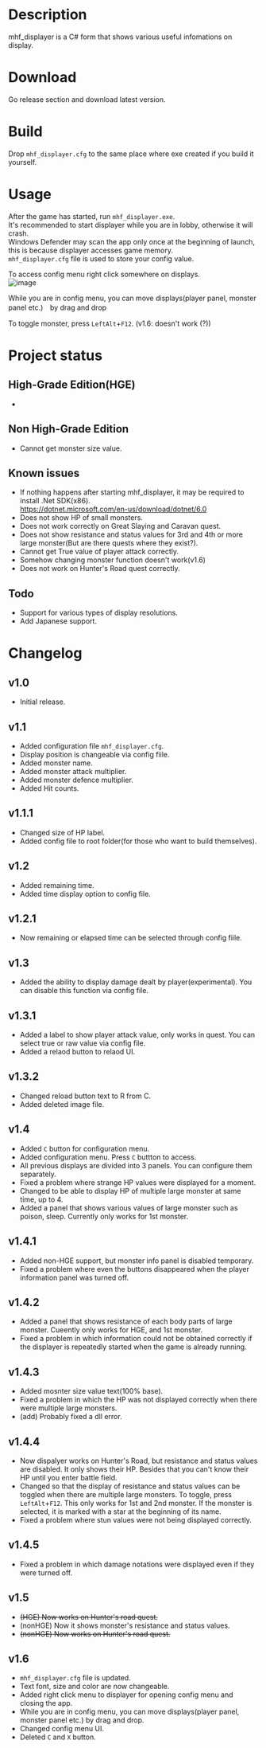 # Description
mhf_displayer is a C# form that shows various useful infomations on display.  

# Download
Go release section and download latest version.

# Build
Drop `mhf_displayer.cfg` to the same place where exe created if you build it yourself.

# Usage
After the game has started, run `mhf_displayer.exe`.  
It's recommended to start displayer while you are in lobby, otherwise it will crash.  
Windows Defender may scan the app only once at the beginning of launch, this is because displayer accesses game memory.  
`mhf_displayer.cfg` file is used to store your config value.  

To access config menu right click somewhere on displays.  
![image](https://user-images.githubusercontent.com/89909040/168278420-a19a9e88-a5c0-4ffb-a93e-81c03ce59a8b.png)  

While you are in config menu, you can move displays(player panel, monster panel etc.)　by drag and drop

To toggle monster, press `LeftAlt`+`F12`. (v1.6: doesn't work (?))  

# Project status

## High-Grade Edition(HGE)
-

## Non High-Grade Edition
- Cannot get monster size value. 

## Known issues
- If nothing happens after starting mhf_displayer, it may be required to install .Net SDK(x86).  
https://dotnet.microsoft.com/en-us/download/dotnet/6.0
- Does not show HP of small monsters.
- Does not work correctly on Great Slaying and Caravan quest.
- Does not show resistance and status values for 3rd and 4th or more large monster(But are there quests where they exist?).
- Cannot get True value of player attack correctly.  
- Somehow changing monster function doesn't work(v1.6)
- Does not work on Hunter's Road quest correctly.

## Todo
- Support for various types of display resolutions.
- Add Japanese support.


# Changelog

## v1.0
- Initial release.

## v1.1
- Added configuration file `mhf_displayer.cfg`.  
- Display position is changeable via config fiile.  
- Added monster name.  
- Added monster attack multiplier.  
- Added monster defence multiplier.  
- Added Hit counts.

## v1.1.1
- Changed size of HP label.  
- Added config file to root folder(for those who want to build themselves).

## v1.2
- Added remaining time.  
- Added time display option to config file.  

## v1.2.1
- Now remaining or elapsed time can be selected through config fiile.  

## v1.3
- Added the ability to display damage dealt by player(experimental). You can disable this function via config file.

## v1.3.1
- Added a label to show player attack value, only works in quest. You can select true or raw value via config file.  
- Added a relaod button to relaod UI.

## v1.3.2
- Changed reload button text to R from C.  
- Added deleted image file.  

## v1.4
- Added `C` button for configuration menu.  
- Added configuration menu. Press `C` buttton to access.  
- All previous displays are divided into 3 panels. You can configure them separately.  
- Fixed a problem where strange HP values were displayed for a moment.  
- Changed to be able to display HP of multiple large monster at same time, up to 4.   
- Added a panel that shows various values of large monster such as poison, sleep. Currently only works for 1st monster.  

## v1.4.1
- Added non-HGE support, but monster info panel is disabled temporary.  
- Fixed a problem where even the buttons disappeared when the player information panel was turned off.

## v1.4.2
- Added a panel that shows resistance of each body parts of large monster. Cueently only works for HGE, and 1st monster.
- Fixed a problem in which information could not be obtained correctly if the displayer is repeatedly started when the game is already running.

## v1.4.3
- Added mosnter size value text(100% base).
- Fixed a problem in which the HP was not displayed correctly when there were multiple large monsters.
- (add) Probably fixed a dll error.

## v1.4.4
- Now dispalyer works on Hunter's Road, but resistance and status values are disabled. It only shows their HP. Besides that you can't know their HP until you enter battle field.
- Changed so that the display of resistance and status values can be toggled when there are multiple large monsters. To toggle, press `LeftAlt`+`F12`. This only works for 1st and 2nd monster. If the monster is selected, it is marked with a star at the beginning of its name.
- Fixed a problem where stun values were not being displayed correctly.

## v1.4.5
- Fixed a problem in which damage notations were displayed even if they were turned off.

## v1.5
- ~~(HGE) Now works on Hunter's road quest.~~
- (nonHGE) Now it shows monster's resistance and status values.
- ~~(nonHGE) Now works on Hunter's road quest.~~

## v1.6
- `mhf_displayer.cfg` file is updated.
- Text font, size and color are now changeable.
- Added right click menu to displayer for opening config menu and closing the app.
- While you are in config menu, you can move displays(player panel, monster panel etc.) by drag and drop.
- Changed config menu UI.
- Deleted `C` and `X` button. 


